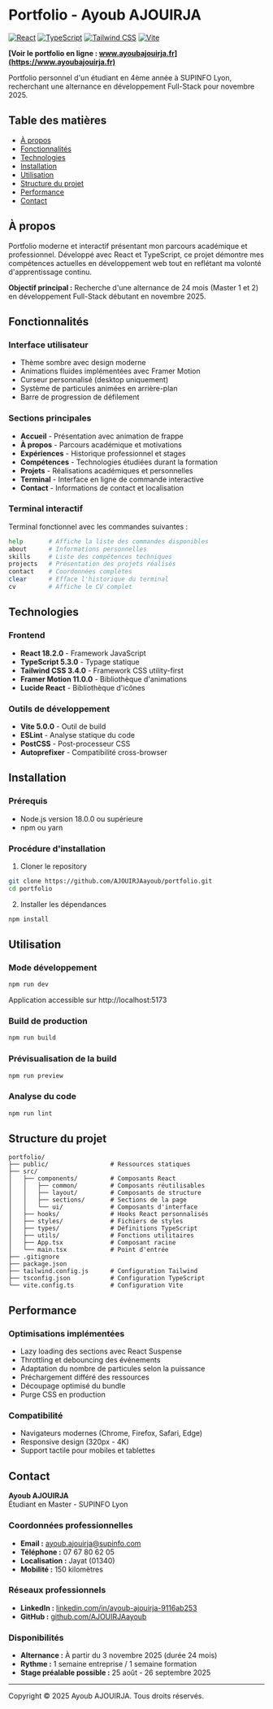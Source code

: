 # Portfolio - Ayoub AJOUIRJA

[![React](https://img.shields.io/badge/React-18.2.0-61DAFB?style=flat-square&logo=react)](https://reactjs.org/)
[![TypeScript](https://img.shields.io/badge/TypeScript-5.3.0-3178C6?style=flat-square&logo=typescript)](https://www.typescriptlang.org/)
[![Tailwind CSS](https://img.shields.io/badge/Tailwind%20CSS-3.4.0-38B2AC?style=flat-square&logo=tailwind-css)](https://tailwindcss.com/)
[![Vite](https://img.shields.io/badge/Vite-5.0.0-646CFF?style=flat-square&logo=vite)](https://vitejs.dev/)

**[Voir le portfolio en ligne : www.ayoubajouirja.fr](https://www.ayoubajouirja.fr)**


Portfolio personnel d'un étudiant en 4ème année à SUPINFO Lyon, recherchant une alternance en développement Full-Stack pour novembre 2025.

## Table des matières

- [À propos](#à-propos)
- [Fonctionnalités](#fonctionnalités)
- [Technologies](#technologies)
- [Installation](#installation)
- [Utilisation](#utilisation)
- [Structure du projet](#structure-du-projet)
- [Performance](#performance)
- [Contact](#contact)

## À propos

Portfolio moderne et interactif présentant mon parcours académique et professionnel. Développé avec React et TypeScript, ce projet démontre mes compétences actuelles en développement web tout en reflétant ma volonté d'apprentissage continu.

**Objectif principal :** Recherche d'une alternance de 24 mois (Master 1 et 2) en développement Full-Stack débutant en novembre 2025.

## Fonctionnalités

### Interface utilisateur
- Thème sombre avec design moderne
- Animations fluides implémentées avec Framer Motion
- Curseur personnalisé (desktop uniquement)
- Système de particules animées en arrière-plan
- Barre de progression de défilement

### Sections principales
- **Accueil** - Présentation avec animation de frappe
- **À propos** - Parcours académique et motivations
- **Expériences** - Historique professionnel et stages
- **Compétences** - Technologies étudiées durant la formation
- **Projets** - Réalisations académiques et personnelles
- **Terminal** - Interface en ligne de commande interactive
- **Contact** - Informations de contact et localisation

### Terminal interactif
Terminal fonctionnel avec les commandes suivantes :
```bash
help       # Affiche la liste des commandes disponibles
about      # Informations personnelles
skills     # Liste des compétences techniques
projects   # Présentation des projets réalisés
contact    # Coordonnées complètes
clear      # Efface l'historique du terminal
cv         # Affiche le CV complet
```

## Technologies

### Frontend
- **React 18.2.0** - Framework JavaScript
- **TypeScript 5.3.0** - Typage statique
- **Tailwind CSS 3.4.0** - Framework CSS utility-first
- **Framer Motion 11.0.0** - Bibliothèque d'animations
- **Lucide React** - Bibliothèque d'icônes

### Outils de développement
- **Vite 5.0.0** - Outil de build
- **ESLint** - Analyse statique du code
- **PostCSS** - Post-processeur CSS
- **Autoprefixer** - Compatibilité cross-browser

## Installation

### Prérequis
- Node.js version 18.0.0 ou supérieure
- npm ou yarn

### Procédure d'installation

1. Cloner le repository
```bash
git clone https://github.com/AJOUIRJAayoub/portfolio.git
cd portfolio
```

2. Installer les dépendances
```bash
npm install
```

## Utilisation

### Mode développement
```bash
npm run dev
```
Application accessible sur http://localhost:5173

### Build de production
```bash
npm run build
```

### Prévisualisation de la build
```bash
npm run preview
```

### Analyse du code
```bash
npm run lint
```

## Structure du projet

```
portfolio/
├── public/                 # Ressources statiques
├── src/
│   ├── components/         # Composants React
│   │   ├── common/         # Composants réutilisables
│   │   ├── layout/         # Composants de structure
│   │   ├── sections/       # Sections de la page
│   │   └── ui/             # Composants d'interface
│   ├── hooks/              # Hooks React personnalisés
│   ├── styles/             # Fichiers de styles
│   ├── types/              # Définitions TypeScript
│   ├── utils/              # Fonctions utilitaires
│   ├── App.tsx             # Composant racine
│   └── main.tsx            # Point d'entrée
├── .gitignore
├── package.json
├── tailwind.config.js      # Configuration Tailwind
├── tsconfig.json           # Configuration TypeScript
└── vite.config.ts          # Configuration Vite
```

## Performance

### Optimisations implémentées
- Lazy loading des sections avec React Suspense
- Throttling et debouncing des événements
- Adaptation du nombre de particules selon la puissance
- Préchargement différé des ressources
- Découpage optimisé du bundle
- Purge CSS en production

### Compatibilité
- Navigateurs modernes (Chrome, Firefox, Safari, Edge)
- Responsive design (320px - 4K)
- Support tactile pour mobiles et tablettes

## Contact

**Ayoub AJOUIRJA**  
Étudiant en Master - SUPINFO Lyon

### Coordonnées professionnelles
- **Email :** ayoub.ajouirja@supinfo.com
- **Téléphone :** 07 67 80 62 05
- **Localisation :** Jayat (01340)
- **Mobilité :** 150 kilomètres

### Réseaux professionnels
- **LinkedIn :** [linkedin.com/in/ayoub-ajouirja-9116ab253](https://www.linkedin.com/in/ayoub-ajouirja-9116ab253/)
- **GitHub :** [github.com/AJOUIRJAayoub](https://github.com/AJOUIRJAayoub)

### Disponibilités
- **Alternance :** À partir du 3 novembre 2025 (durée 24 mois)
- **Rythme :** 1 semaine entreprise / 1 semaine formation
- **Stage préalable possible :** 25 août - 26 septembre 2025

---

Copyright © 2025 Ayoub AJOUIRJA. Tous droits réservés.
